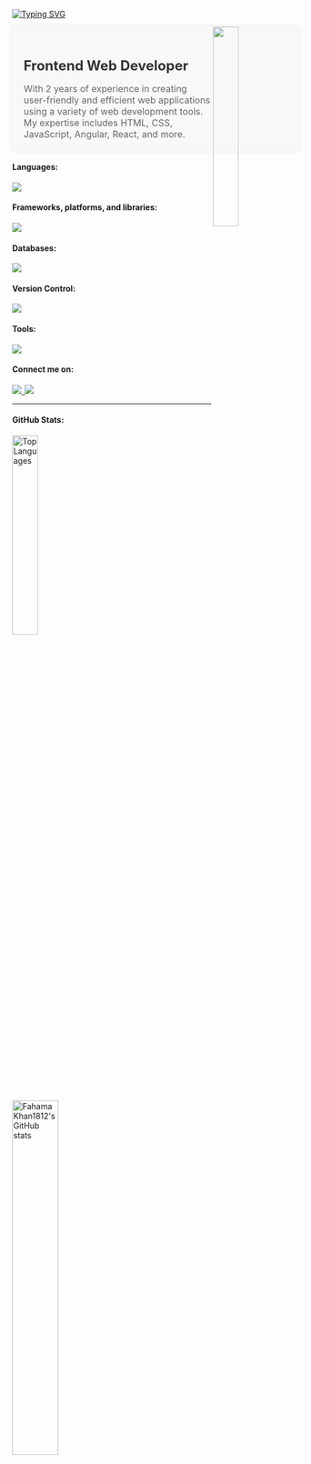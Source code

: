 [![Typing SVG](https://readme-typing-svg.demolab.com?font=Fira+Code&pause=1000&color=094EFF&multiline=true&width=435&height=60&lines=Hi%2C+My+name+is+Fahama+Khan;I'm+Frontend+Web+Developer+)](https://git.io/typing-svg)

<img width="30%" src="https://r7q6w9z6.rocketcdn.me/career/wp-content/uploads/2020/03/hello.gif" align="right" />

<div style="background-color: #f8f8f8; padding: 20px; border-radius: 5px; box-shadow: 0px 0px 10px rgba(0, 0, 0, 0.1);">
  <h2 style="color: #333; font-size: 24px; font-weight: bold; margin-bottom: 10px;">Frontend Web Developer</h2>
  <p style="color: #666; font-size: 16px; margin-bottom: 0;">With 2 years of experience in creating user-friendly and efficient web applications using a variety of web development tools. My expertise includes HTML, CSS, JavaScript, Angular, React, and more.</p>
</div>



#### Languages:

<p align="left">
    <img src="https://skillicons.dev/icons?i=cs,ts,js,py,jquery,html,css,sass&perline=7"/>
</p>


#### Frameworks, platforms, and libraries:

<p align="left">
    <img src="https://skillicons.dev/icons?i=bootstrap,angular,dotnet,nodejs,docker,express,reactivex&perline=7"/>
</p>


#### Databases:

<p align="left">
    <img src="https://skillicons.dev/icons?i=mongodb,mysql,redis,sqlite,firebase&perline=7"/>
</p>


#### Version Control:

<p align="left">
    <img src="https://skillicons.dev/icons?i=git,github&perline=7"/>
</p>

#### Tools:

<p align="left">
    <img src="https://skillicons.dev/icons?i=visualstudio,vscode,powershell,postman&perline=7"/>
</p>


#### Connect me on:

<p align="left">
    <a href="https://www.linkedin.com/in/fahamakhan" target="_blank" rel="noreferrer">
        <img src="https://skillicons.dev/icons?i=linkedin"/>&thinsp;
  </a>
    <a href="https://www.instagram.com/muhammadfahama" target="_blank" rel="noreferrer">
     <img src="https://skillicons.dev/icons?i=instagram"/>
  </a>
    
</p>

---


#### GitHub Stats:


<a href="https://github.com/FahamaKhan1812">
  <img src="https://github-readme-stats.vercel.app/api/top-langs/?username=FahamaKhan1812&langs_count=10&title_color=ffffff&text_color=c9cacc&icon_color=4AB197&bg_color=1A2B34&hide_border=true&locale=en&custom_title=Most%20%Used%20%Languages" alt="Top Languages" width=30% /></a>

<br/>

<a href="http://www.github.com/FahamaKhan1812">
    <img src="https://github-readme-stats.vercel.app/api?username=FahamaKhan1812&show_icons=true&hide=&count_private=false&title_color=ffffff&text_color=c9cacc&icon_color=4AB197&bg_color=1A2B34&hide_border=true&show_icons=true" alt="FahamaKhan1812's GitHub stats"  width=40% /></a>
